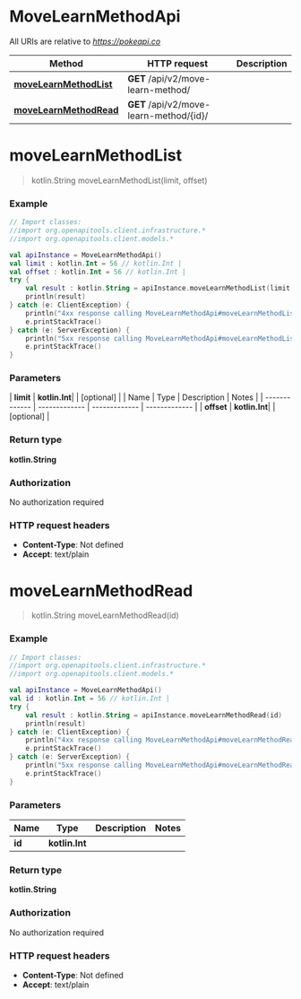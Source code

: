 # MoveLearnMethodApi

All URIs are relative to *https://pokeapi.co*

| Method | HTTP request | Description |
| ------------- | ------------- | ------------- |
| [**moveLearnMethodList**](MoveLearnMethodApi.md#moveLearnMethodList) | **GET** /api/v2/move-learn-method/ |  |
| [**moveLearnMethodRead**](MoveLearnMethodApi.md#moveLearnMethodRead) | **GET** /api/v2/move-learn-method/{id}/ |  |


<a id="moveLearnMethodList"></a>
# **moveLearnMethodList**
> kotlin.String moveLearnMethodList(limit, offset)



### Example
```kotlin
// Import classes:
//import org.openapitools.client.infrastructure.*
//import org.openapitools.client.models.*

val apiInstance = MoveLearnMethodApi()
val limit : kotlin.Int = 56 // kotlin.Int | 
val offset : kotlin.Int = 56 // kotlin.Int | 
try {
    val result : kotlin.String = apiInstance.moveLearnMethodList(limit, offset)
    println(result)
} catch (e: ClientException) {
    println("4xx response calling MoveLearnMethodApi#moveLearnMethodList")
    e.printStackTrace()
} catch (e: ServerException) {
    println("5xx response calling MoveLearnMethodApi#moveLearnMethodList")
    e.printStackTrace()
}
```

### Parameters
| **limit** | **kotlin.Int**|  | [optional] |
| Name | Type | Description  | Notes |
| ------------- | ------------- | ------------- | ------------- |
| **offset** | **kotlin.Int**|  | [optional] |

### Return type

**kotlin.String**

### Authorization

No authorization required

### HTTP request headers

 - **Content-Type**: Not defined
 - **Accept**: text/plain

<a id="moveLearnMethodRead"></a>
# **moveLearnMethodRead**
> kotlin.String moveLearnMethodRead(id)



### Example
```kotlin
// Import classes:
//import org.openapitools.client.infrastructure.*
//import org.openapitools.client.models.*

val apiInstance = MoveLearnMethodApi()
val id : kotlin.Int = 56 // kotlin.Int | 
try {
    val result : kotlin.String = apiInstance.moveLearnMethodRead(id)
    println(result)
} catch (e: ClientException) {
    println("4xx response calling MoveLearnMethodApi#moveLearnMethodRead")
    e.printStackTrace()
} catch (e: ServerException) {
    println("5xx response calling MoveLearnMethodApi#moveLearnMethodRead")
    e.printStackTrace()
}
```

### Parameters
| Name | Type | Description  | Notes |
| ------------- | ------------- | ------------- | ------------- |
| **id** | **kotlin.Int**|  | |

### Return type

**kotlin.String**

### Authorization

No authorization required

### HTTP request headers

 - **Content-Type**: Not defined
 - **Accept**: text/plain

